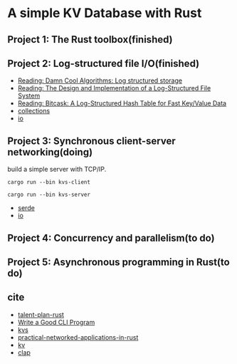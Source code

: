 # A simple KV Database with Rust

## Project 1: The Rust toolbox(finished)
## Project 2: Log-structured file I/O(finished)
* [Reading: Damn Cool Algorithms: Log structured storage](http://blog.notdot.net/2009/12/Damn-Cool-Algorithms-Log-structured-storage)
* [Reading: The Design and Implementation of a Log-Structured File System](https://people.eecs.berkeley.edu/~brewer/cs262/LFS.pdf)
* [Reading: Bitcask: A Log-Structured Hash Table for Fast Key/Value Data](https://github.com/basho/bitcask/blob/develop/doc/bitcask-intro.pdf)
* [collections](https://doc.rust-lang.org/std/collections/)
* [io](https://doc.rust-lang.org/std/io/)
## Project 3: Synchronous client-server networking(doing)

build a simple server with TCP/IP.

```cargo run --bin kvs-client```

```cargo run --bin kvs-server```

* [serde](https://github.com/serde-rs/serde)
* [io](https://doc.rust-lang.org/std/io/)


## Project 4: Concurrency and parallelism(to do)
## Project 5: Asynchronous programming in Rust(to do)

## cite
- [talent-plan-rust](https://github.com/pingcap/talent-plan/tree/master/rust)
- [Write a Good CLI Program](https://qiita.com/tigercosmos/items/678f39b1209e60843cc3)
- [kvs](https://gitlab.com/aknudsen/bitcask-key-value-store/-/blob/module-1/src/bin/kvs.rs)
- [practical-networked-applications-in-rust](https://arveknudsen.com/posts/practical-networked-applications-in-rust/module-1/)
- [kv](https://docs.rs/kv/0.20.2/kv/)
- [clap](https://github.com/clap-rs/clap)